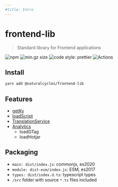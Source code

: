 ```yaml
---
#title: Intro
---
```


# frontend-lib

> Standard library for Frontend applications

![npm](https://img.shields.io/npm/v/@naturalcycles/frontend-lib/latest.svg)
![min.gz size](https://badgen.net/bundlephobia/minzip/@naturalcycles/frontend-lib)
![code style: prettier](https://img.shields.io/badge/code_style-prettier-ff69b4.svg?style=flat-square)
![Actions](https://github.com/NaturalCycles/frontend-lib/workflows/default/badge.svg)

## Install

```sh
yarn add @naturalcycles/frontend-lib
```

## Features

- [getKy](/ky.md)
- [loadScript](/loadScript.md)
- [TranslationService](/translation.md) <Badge text="experimental" type="warning"/>
- [Analytics](/analytics.md)
  - loadGTag
  - loadHotjar

## Packaging

- `main: dist/index.js`: commonjs, es2020
- `module: dist-esm/index.js`: ESM, es2017
- `types: dist/index.d.ts`: typescript types
- `/src` folder with source `*.ts` files included
